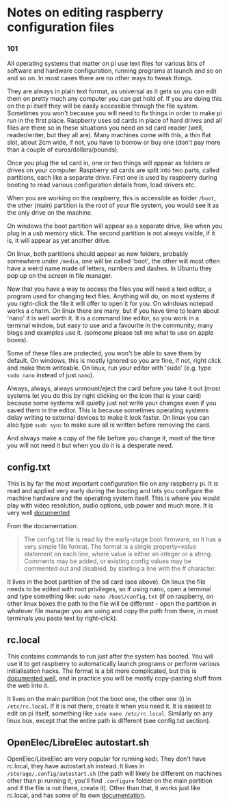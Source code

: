 # Notes on editing raspberry configuration files

### 101

All operating systems that matter on pi use text files for various bits of software and hardware configuration, running programs at launch and so on and so on. In most cases there are no other ways to tweak things. 

They are always in plain text format, as universal as it gets so you can edit them on pretty much any computer you can get hold of. If you are doing this on the pi itself they will be easily accessible through the file system. Sometimes you won't because you will need to fix things in order to make pi run in the first place. 
Raspberry uses sd cards in place of hard drives and all files are there so in these situations you need an sd card reader (well, reader/writer, but they all are). Many machines come with this, a thin flat slot, about 2cm wide, if not, you have to borrow or buy one (don't pay more than a couple of euros/dollars/pounds). 

Once you plug the sd card in, one or two things will appear as folders or drives on your computer. Raspberry sd cards are split into two parts, called partitions, each like a separate drive. First one is used by raspberry during booting to read various configuration details from, load drivers etc. 

When you are working on the raspberry, this is accessible as folder `/boot`, the other (main) partition is the root of your file system, you would see it as the only drive on the machine. 

On windows the boot partition will appear as a separate drive, like when you plug in a usb memory stick. The second partition is not always visible, if it is, it will appear as yet another drive. 

On linux, both partitions should appear as new folders, probably somewhere under `/media`, one will be called 'boot', the other will most often have a weird name made of letters, numbers and dashes. In Ubuntu they pop up on the screen in file manager.

Now that you have a way to access the files you will need a text editor, a program used for changing text files. Anything will do, on most systems if you right-click the file it will offer to open it for you. On windows notepad works a charm. On linux there are many, but if you have time to learn about 'nano' it is well worth it. It is a command line editor, so you work in a terminal window, but easy to use and a favourite in the community; many blogs and examples use it. (someone please tell me what to use on apple boxes).

Some of these files are protected, you won't be able to save them by default. On windows, this is mostly ignored so you are fine, if not, right click and make them writeable. On linux, run your editor with 'sudo' (e.g. type `sudo nano` instead of just `nano`). 

Always, always, always unmount/eject the card before you take it out (most systems let you do this by right clicking on the icon that is your card) because some systems will quietly just not write your changes even if you saved them in the editor. This is because sometimes operating systems delay writing to external devices to make it look faster. On linux you can also type `sudo sync` to make sure all is written before removing the card.

And always make a copy of the file before you change it, most of the time you will not need it but when you do it is a desperate need.

## config.txt

This is by far the most important configuration file on any raspberry pi. It is read and applied very early during the booting and lets you configure the machine hardware and the operating system itself. This is where you would play with video resolution, audio options, usb power and much more. It is very well [documented](https://www.raspberrypi.org/documentation/configuration/config-txt/)

From the documentation:


> The config.txt file is read by the early-stage boot firmware, so it has a very simple file format. The format is a single property=value statement on each line, where value is either an integer or a string. Comments may be added, or existing config values may be commented out and disabled, by starting a line with the # character.


It lives in the boot partition of the sd card (see above).
On linux the file needs to be edited with root privileges, so if using nano, open a terminal and type something like: `sudo nano /boot/config.txt` (if on raspberry, on other linux boxes the path to the file will be different - open the partition in whatever file manager you are using and copy the path from there, in most terminals you paste text by right-click).

## rc.local

This contains commands to run just after the system has booted. You will use it to get raspberry to automatically launch programs or perform various initialisation hacks. 
The format is a bit more complicated, but this is [documented well](https://www.raspberrypi.org/documentation/linux/usage/rc-local.md), and in practice you will be mostly copy-pasting stuff from the web into it.

It lives on the main partition (not the boot one, the other one :)) in `/etc/rc.local`. If it is not there, create it when you need it. It is easiest to edit on pi itself,  something like `sudo nano /etc/rc.local`. Similarly on any linux box, except that the entire path is different (see config.txt section).

## OpenElec/LibreElec autostart.sh

OpenElec/LibreElec are very popular for running kodi. They don't have rc.local, they have autostart.sh instead. It lives in `/storage/.config/autostart.sh` (the path will likely be different on machines other than pi running it, you'll find `.configure` folder on the main partition and if the file is not there, create it). Other than that, it works just like rc.local, and has some of its own [documentation](http://wiki.openelec.tv/index.php/Autostart.sh).
